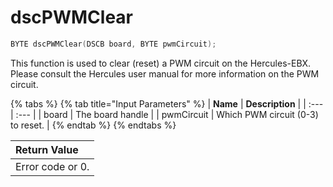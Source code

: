 # dscPWMClear

```c
BYTE dscPWMClear(DSCB board, BYTE pwmCircuit);
```

This function is used to clear \(reset\) a PWM circuit on the Hercules-EBX. Please consult the Hercules user manual for more information on the PWM circuit.

{% tabs %}
{% tab title="Input Parameters" %}
| **Name** | **Description** |
| :--- | :--- |
| board | The board handle |
| pwmCircuit | Which PWM circuit \(0-3\) to reset. |
{% endtab %}
{% endtabs %}

| Return Value |
| :--- |
| Error code or 0. |

